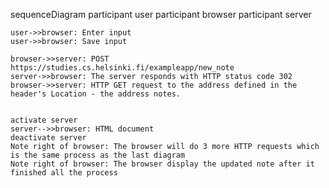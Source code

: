 sequenceDiagram
    participant user
    participant browser
    participant server

    user->>browser: Enter input
    user->>browser: Save input

    browser->>server: POST https://studies.cs.helsinki.fi/exampleapp/new_note
    server->>browser: The server responds with HTTP status code 302
    browser->>server: HTTP GET request to the address defined in the header's Location - the address notes.


    activate server
    server-->>browser: HTML document
    deactivate server
    Note right of browser: The browser will do 3 more HTTP requests which is the same process as the last diagram
    Note right of browser: The browser display the updated note after it finished all the process